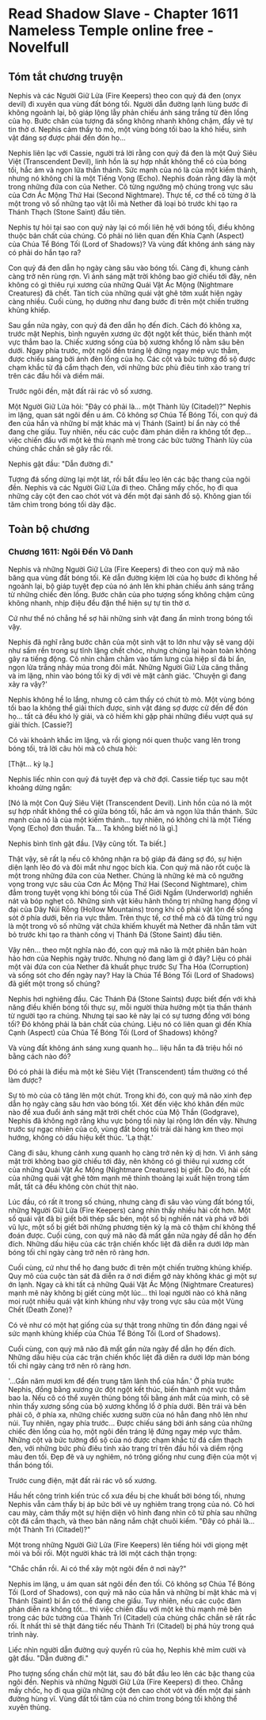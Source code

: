 # Read Shadow Slave - Chapter 1611 Nameless Temple online free - Novelfull

## Tóm tắt chương truyện

Nephis và các Người Giữ Lửa (Fire Keepers) theo con quỷ đá đen (onyx devil) đi xuyên qua vùng đất bóng tối. Người dẫn đường lạnh lùng bước đi không ngoảnh lại, bộ giáp lộng lẫy phản chiếu ánh sáng trắng từ đèn lồng của họ. Bước chân của tượng đá sống không nhanh không chậm, đầy vẻ tự tin thờ ơ. Nephis cảm thấy tò mò, một vùng bóng tối bao la khó hiểu, sinh vật đáng sợ được phái đến đón họ…

Nephis liên lạc với Cassie, người trả lời rằng con quỷ đá đen là một Quỷ Siêu Việt (Transcendent Devil), linh hồn là sự hợp nhất không thể có của bóng tối, hắc ám và ngọn lửa thần thánh. Sức mạnh của nó là của một kiếm thánh, nhưng nó không chỉ là một Tiếng Vọng (Echo). Nephis đoán rằng đây là một trong những đứa con của Nether. Cô từng ngưỡng mộ chúng trong vực sâu của Cơn Ác Mộng Thứ Hai (Second Nightmare). Thực tế, cơ thể cô từng ở là một trong vô số những tạo vật lỗi mà Nether đã loại bỏ trước khi tạo ra Thánh Thạch (Stone Saint) đầu tiên.

Nephis tự hỏi tại sao con quỷ này lại có mối liên hệ với bóng tối, điều không thuộc bản chất của chúng. Có phải nó liên quan đến Khía Cạnh (Aspect) của Chúa Tể Bóng Tối (Lord of Shadows)? Và vùng đất không ánh sáng này có phải do hắn tạo ra?

Con quỷ đá đen dẫn họ ngày càng sâu vào bóng tối. Càng đi, khung cảnh càng trở nên rùng rợn. Vì ánh sáng mặt trời không bao giờ chiếu tới đây, nên không có gì thiêu rụi xương của những Quái Vật Ác Mộng (Nightmare Creatures) đã chết. Tàn tích của những quái vật ghê tởm xuất hiện ngày càng nhiều. Cuối cùng, họ dường như đang bước đi trên một chiến trường khủng khiếp.

Sau gần nửa ngày, con quỷ đá đen dẫn họ đến đích. Cách đó không xa, trước mặt Nephis, bình nguyên xương ức đột ngột kết thúc, biến thành một vực thẳm bao la. Chiếc xương sống của bộ xương khổng lồ nằm sâu bên dưới. Ngay phía trước, một ngôi đền tráng lệ đứng ngay mép vực thẳm, được chiếu sáng bởi ánh đèn lồng của họ. Các cột và bức tường đồ sộ được chạm khắc từ đá cẩm thạch đen, với những bức phù điêu tinh xảo trang trí trên các đầu hồi và diềm mái.

Trước ngôi đền, mặt đất rải rác vô số xương.

Một Người Giữ Lửa hỏi: "Đây có phải là... một Thành lũy (Citadel)?" Nephis im lặng, quan sát ngôi đền u ám. Cô không sợ Chúa Tể Bóng Tối, con quỷ đá đen của hắn và những bí mật khác mà vị Thánh (Saint) bí ẩn này có thể đang che giấu. Tuy nhiên, nếu các cuộc đàm phán diễn ra không tốt đẹp... việc chiến đấu với một kẻ thù mạnh mẽ trong các bức tường Thành lũy của chúng chắc chắn sẽ gây rắc rối.

Nephis gật đầu: "Dẫn đường đi."

Tượng đá sống dừng lại một lát, rồi bắt đầu leo lên các bậc thang của ngôi đền. Nephis và các Người Giữ Lửa đi theo. Chẳng mấy chốc, họ đi qua những cây cột đen cao chót vót và đến một đại sảnh đồ sộ. Không gian tối tăm chìm trong bóng tối dày đặc.

## Toàn bộ chương

### Chương 1611: Ngôi Đền Vô Danh

Nephis và những Người Giữ Lửa (Fire Keepers) đi theo con quỷ mã não băng qua vùng đất bóng tối. Kẻ dẫn đường kiệm lời của họ bước đi không hề ngoảnh lại, bộ giáp tuyệt đẹp của nó ánh lên khi phản chiếu ánh sáng trắng từ những chiếc đèn lồng. Bước chân của pho tượng sống không chậm cũng không nhanh, nhịp điệu đều đặn thể hiện sự tự tin thờ ơ.

Cứ như thể nó chẳng hề sợ hãi những sinh vật đang ẩn mình trong bóng tối vậy.

Nephis đã nghĩ rằng bước chân của một sinh vật to lớn như vậy sẽ vang dội như sấm rền trong sự tĩnh lặng chết chóc, nhưng chúng lại hoàn toàn không gây ra tiếng động. Cô nhìn chằm chằm vào tấm lưng của hiệp sĩ đá bí ẩn, ngọn lửa trắng nhảy múa trong đôi mắt. Những Người Giữ Lửa căng thẳng và im lặng, nhìn vào bóng tối kỳ dị với vẻ mặt cảnh giác. 'Chuyện gì đang xảy ra vậy?'

Nephis không hề lo lắng, nhưng cô cảm thấy có chút tò mò. Một vùng bóng tối bao la không thể giải thích được, sinh vật đáng sợ được cử đến để đón họ... tất cả đều khó lý giải, và cô hiếm khi gặp phải những điều vượt quá sự giải thích. [Cassie?]

Có vài khoảnh khắc im lặng, và rồi giọng nói quen thuộc vang lên trong bóng tối, trả lời câu hỏi mà cô chưa hỏi:

[Thật... kỳ lạ.]

Nephis liếc nhìn con quỷ đá tuyệt đẹp và chờ đợi. Cassie tiếp tục sau một khoảng dừng ngắn:

[Nó là một Con Quỷ Siêu Việt (Transcendent Devil). Linh hồn của nó là một sự hợp nhất không thể có giữa bóng tối, hắc ám và ngọn lửa thần thánh. Sức mạnh của nó là của một kiếm thánh... tuy nhiên, nó không chỉ là một Tiếng Vọng (Echo) đơn thuần. Ta... Ta không biết nó là gì.]

Nephis bình tĩnh gật đầu. [Vậy cũng tốt. Ta biết.]

Thật vậy, sẽ rất lạ nếu cô không nhận ra bộ giáp đá đáng sợ đó, sự hiện diện lạnh lẽo đó và đôi mắt như ngọc bích kia. Con quỷ mã não rốt cuộc là một trong những đứa con của Nether. Chúng là những kẻ mà cô ngưỡng vọng trong vực sâu của Cơn Ác Mộng Thứ Hai (Second Nightmare), chìm đắm trong tuyệt vọng khi bóng tối của Thế Giới Ngầm (Underworld) nghiền nát và bóp nghẹt cô. Những sinh vật kiêu hãnh thống trị những hang động vĩ đại của Dãy Núi Rỗng (Hollow Mountains) trong khi cô phải vật lộn để sống sót ở phía dưới, bên rìa vực thẳm. Trên thực tế, cơ thể mà cô đã từng trú ngụ là một trong vô số những vật chứa khiếm khuyết mà Nether đã nhẫn tâm vứt bỏ trước khi tạo ra thành công vị Thánh Đá (Stone Saint) đầu tiên.

Vậy nên... theo một nghĩa nào đó, con quỷ mã não là một phiên bản hoàn hảo hơn của Nephis ngày trước. Nhưng nó đang làm gì ở đây? Liệu có phải một vài đứa con của Nether đã khuất phục trước Sự Tha Hóa (Corruption) và sống sót cho đến ngày nay? Hay là Chúa Tể Bóng Tối (Lord of Shadows) đã giết một trong số chúng?

Nephis hơi nghiêng đầu. Các Thánh Đá (Stone Saints) được biết đến với khả năng điều khiển bóng tối thực sự, mỗi người thừa hưởng một tia thần thánh từ người tạo ra chúng. Nhưng tại sao kẻ này lại có sự tương đồng với bóng tối? Đó không phải là bản chất của chúng. Liệu nó có liên quan gì đến Khía Cạnh (Aspect) của Chúa Tể Bóng Tối (Lord of Shadows) không?

Và vùng đất không ánh sáng xung quanh họ... liệu hắn ta đã triệu hồi nó bằng cách nào đó?

Đó có phải là điều mà một kẻ Siêu Việt (Transcendent) tầm thường có thể làm được?

Sự tò mò của cô tăng lên một chút. Trong khi đó, con quỷ mã não xinh đẹp dẫn họ ngày càng sâu hơn vào bóng tối. Xét đến việc khó khăn đến mức nào để xua đuổi ánh sáng mặt trời chết chóc của Mộ Thần (Godgrave), Nephis đã không ngờ rằng khu vực bóng tối này lại rộng lớn đến vậy. Nhưng trước sự ngạc nhiên của cô, vùng đất bóng tối trải dài hàng km theo mọi hướng, không có dấu hiệu kết thúc. 'Lạ thật.'

Càng đi sâu, khung cảnh xung quanh họ càng trở nên kỳ dị hơn. Vì ánh sáng mặt trời không bao giờ chiếu tới đây, nên không có gì thiêu rụi xương cốt của những Quái Vật Ác Mộng (Nightmare Creatures) bị giết. Do đó, hài cốt của những quái vật ghê tởm mạnh mẽ thỉnh thoảng lại xuất hiện trong tầm mắt, tất cả đều không còn chút thịt nào.

Lúc đầu, có rất ít trong số chúng, nhưng càng đi sâu vào vùng đất bóng tối, những Người Giữ Lửa (Fire Keepers) càng nhìn thấy nhiều hài cốt hơn. Một số quái vật đã bị giết bởi thép sắc bén, một số bị nghiền nát và phá vỡ bởi vũ lực, một số bị giết bởi những phương tiện kỳ lạ mà cô thậm chí không thể đoán được. Cuối cùng, con quỷ mã não đã mất gần nửa ngày để dẫn họ đến đích. Những dấu hiệu của các trận chiến khốc liệt đã diễn ra dưới lớp màn bóng tối chỉ ngày càng trở nên rõ ràng hơn.

Cuối cùng, cứ như thể họ đang bước đi trên một chiến trường khủng khiếp. Quy mô của cuộc tàn sát đã diễn ra ở nơi điềm gở này không khác gì một sự ớn lạnh. Ngay cả khi tất cả những Quái Vật Ác Mộng (Nightmare Creatures) mạnh mẽ này không bị giết cùng một lúc... thì loại người nào có khả năng moi ruột nhiều quái vật kinh khủng như vậy trong vực sâu của một Vùng Chết (Death Zone)?

Có vẻ như có một hạt giống của sự thật trong những tin đồn đáng ngại về sức mạnh khủng khiếp của Chúa Tể Bóng Tối (Lord of Shadows).

Cuối cùng, con quỷ mã não đã mất gần nửa ngày để dẫn họ đến đích. Những dấu hiệu của các trận chiến khốc liệt đã diễn ra dưới lớp màn bóng tối chỉ ngày càng trở nên rõ ràng hơn.

'...Gần năm mươi km để đến trung tâm lãnh thổ của hắn.' Ở phía trước Nephis, đồng bằng xương ức đột ngột kết thúc, biến thành một vực thẳm bao la. Nếu cô có thể xuyên thủng bóng tối bằng ánh mắt của mình, cô sẽ nhìn thấy xương sống của bộ xương khổng lồ ở phía dưới. Bên trái và bên phải cô, ở phía xa, những chiếc xương sườn của nó hẳn đang nhô lên như núi. Tuy nhiên, ngay phía trước... Được chiếu sáng bởi ánh sáng của những chiếc đèn lồng của họ, một ngôi đền tráng lệ đứng ngay mép vực thẳm. Những cột và bức tường đồ sộ của nó được chạm khắc từ đá cẩm thạch đen, với những bức phù điêu tinh xảo trang trí trên đầu hồi và diềm rộng màu đen tối. Đẹp đẽ và uy nghiêm, nó trông giống như cung điện của một vị thần bóng tối.

Trước cung điện, mặt đất rải rác vô số xương.

Hầu hết công trình kiến trúc cổ xưa đều bị che khuất bởi bóng tối, nhưng Nephis vẫn cảm thấy bị áp bức bởi vẻ uy nghiêm trang trọng của nó. Cô hơi cau mày, cảm thấy một sự hiện diện vô hình đang nhìn cô từ phía sau những cột đá cẩm thạch, và theo bản năng nắm chặt chuôi kiếm. "Đây có phải là... một Thành Trì (Citadel)?"

Một trong những Người Giữ Lửa (Fire Keepers) lên tiếng hỏi với giọng mệt mỏi và bối rối. Một người khác trả lời một cách thận trọng:

"Chắc chắn rồi. Ai có thể xây một ngôi đền ở nơi này?"

Nephis im lặng, u ám quan sát ngôi đền đen tối. Cô không sợ Chúa Tể Bóng Tối (Lord of Shadows), con quỷ mã não của hắn và những bí mật khác mà vị Thánh (Saint) bí ẩn có thể đang che giấu. Tuy nhiên, nếu các cuộc đàm phán diễn ra không tốt... thì việc chiến đấu với một kẻ thù mạnh mẽ bên trong các bức tường của Thành Trì (Citadel) của chúng chắc chắn sẽ rất rắc rối. Ít nhất thì sẽ thật đáng tiếc nếu Thành Trì (Citadel) bị phá hủy trong quá trình này.

Liếc nhìn người dẫn đường quỷ quyến rũ của họ, Nephis khẽ mỉm cười và gật đầu. "Dẫn đường đi."

Pho tượng sống chần chừ một lát, sau đó bắt đầu leo lên các bậc thang của ngôi đền. Nephis và những Người Giữ Lửa (Fire Keepers) đi theo. Chẳng mấy chốc, họ đi qua giữa những cột đen cao chót vót và đến một đại sảnh đường hùng vĩ. Vùng đất tối tăm của nó chìm trong bóng tối không thể xuyên thủng.